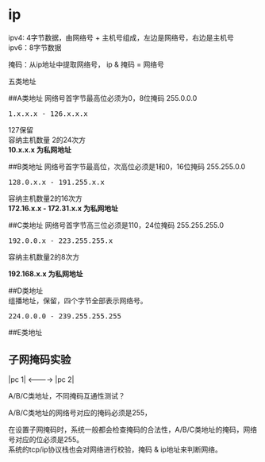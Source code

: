 # ip  
  
ipv4: 4字节数据，由网络号 + 主机号组成，左边是网络号，右边是主机号  
ipv6：8字节数据  
  
掩码：从ip地址中提取网络号， ip & 掩码 = 网络号    
  
五类地址  

##A类地址
网络号首字节最高位必须为0，8位掩码 255.0.0.0  
<pre>
1.x.x.x - 126.x.x.x  
</pre>
127保留  
容纳主机数量 2的24次方  
**10.x.x.x 为私网地址**  
  
  
##B类地址
网络号首字节最高位，次高位必须是1和0，16位掩码 255.255.0.0  
<pre>
128.0.x.x - 191.255.x.x     
</pre>
容纳主机数量2的16次方  
**172.16.x.x - 172.31.x.x 为私网地址**  
  
  
##C类地址
网络号首字节高三位必须是110，24位掩码 255.255.255.0  
<pre>
192.0.0.x - 223.255.255.x  
</pre>
容纳主机数量2的8次方  
  
**192.168.x.x 为私网地址**  
  
##D类地址  
组播地址，保留，四个字节全部表示网络号。
<pre>
224.0.0.0 - 239.255.255.255
</pre>


  
##E类地址  
  
  
## 子网掩码实验  
  
|pc 1| <----> |pc 2|  
  
A/B/C类地址，不同掩码互通性测试？  
  
A/B/C类地址的网络号对应的掩码必须是255，  
  
在设置子网掩码时，系统一般都会检查掩码的合法性，A/B/C类地址的掩码，网络号对应的位必须是255。  
系统的tcp/ip协议栈也会对网络进行校验，掩码 & ip地址来判断网络。  
